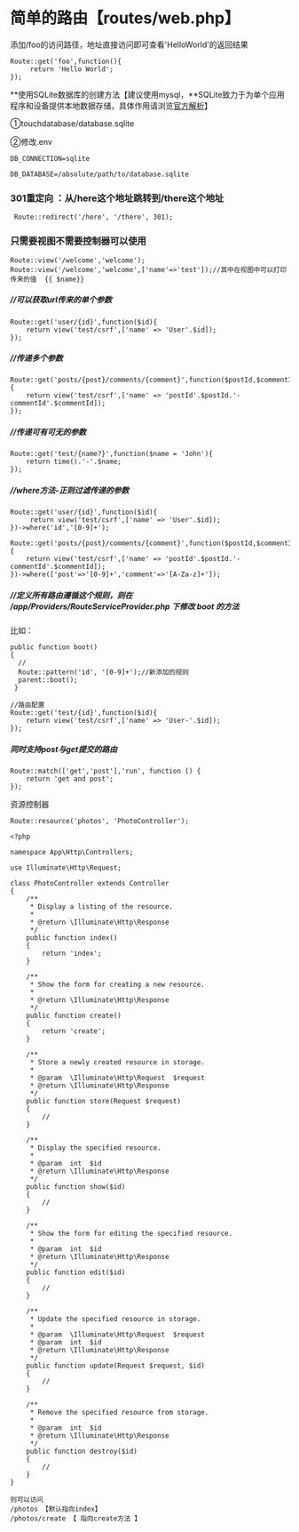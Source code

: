 # 简单的路由【routes/web.php】

添加/foo的访问路径，地址直接访问即可查看'HelloWorld'的返回结果

```
Route::get('foo',function(){
     return 'Hello World';
});
```

**使用SQLite数据库的创建方法【建议使用mysql，**SQLite致力于为单个应用程序和设备提供本地数据存储，具体作用请浏览[官方解析](https://www.sqlite.org/whentouse.html)】

①touchdatabase/database.sqlite

②修改.env

```
DB_CONNECTION=sqlite

DB_DATABASE=/absolute/path/to/database.sqlite
```

### 301重定向 ：**从/here这个地址跳转到/there这个地址**

```
 Route::redirect('/here', '/there', 301);
```

### 

### **只需要视图不需要控制器可以使用**

```
Route::view('/welcome','welcome');
Route::view('/welcome','welcome',['name'=>'test']);//其中在视图中可以打印传来的值  {{ $name}}
```

##### //可以获取url传来的单个参数

```
Route::get('user/{id}',function($id){
    return view('test/csrf',['name' => 'User'.$id]);
});
```

##### //传递多个参数

```
Route::get('posts/{post}/comments/{comment}',function($postId,$commentId){
    return view('test/csrf',['name' => 'postId'.$postId.'-commentId'.$commentId]);
});
```

##### //传递可有可无的参数

```
Route::get('test/{name?}',function($name = 'John'){
    return time().'-'.$name;
});
```

##### //where方法-正则过滤传递的参数

```
Route::get('user/{id}',function($id){
     return view('test/csrf',['name' => 'User'.$id]);
})->where('id','[0-9]+');
```

```
Route::get('posts/{post}/comments/{comment}',function($postId,$commentId){
    return view('test/csrf',['name' => 'postId'.$postId.'-commentId'.$commentId]);
})->where(['post'=>'[0-9]+','comment'=>'[A-Za-z]+']);
```

##### //定义所有路由遵循这个规则，则在 /app/Providers/RouteServiceProvider.php 下修改 boot 的方法

比如：

```
public function boot()
{
  //
  Route::pattern('id', '[0-9]+');//新添加的规则
  parent::boot();
 }

//路由配置
Route::get('test/{id}',function($id){
    return view('test/csrf',['name' => 'User-'.$id]);
});
```

##### 同时支持post与get提交的路由

```
Route::match(['get','post'],'run', function () {
    return 'get and post';
});
```

资源控制器

```
Route::resource('photos', 'PhotoController');

<?php

namespace App\Http\Controllers;

use Illuminate\Http\Request;

class PhotoController extends Controller
{
    /**
     * Display a listing of the resource.
     *
     * @return \Illuminate\Http\Response
     */
    public function index()
    {
        return 'index';
    }

    /**
     * Show the form for creating a new resource.
     *
     * @return \Illuminate\Http\Response
     */
    public function create()
    {
        return 'create';
    }

    /**
     * Store a newly created resource in storage.
     *
     * @param  \Illuminate\Http\Request  $request
     * @return \Illuminate\Http\Response
     */
    public function store(Request $request)
    {
        //
    }

    /**
     * Display the specified resource.
     *
     * @param  int  $id
     * @return \Illuminate\Http\Response
     */
    public function show($id)
    {
        //
    }

    /**
     * Show the form for editing the specified resource.
     *
     * @param  int  $id
     * @return \Illuminate\Http\Response
     */
    public function edit($id)
    {
        //
    }

    /**
     * Update the specified resource in storage.
     *
     * @param  \Illuminate\Http\Request  $request
     * @param  int  $id
     * @return \Illuminate\Http\Response
     */
    public function update(Request $request, $id)
    {
        //
    }

    /**
     * Remove the specified resource from storage.
     *
     * @param  int  $id
     * @return \Illuminate\Http\Response
     */
    public function destroy($id)
    {
        //
    }
}

则可以访问
/photos 【默认指向index】
/photos/create 【 指向create方法 】
```



